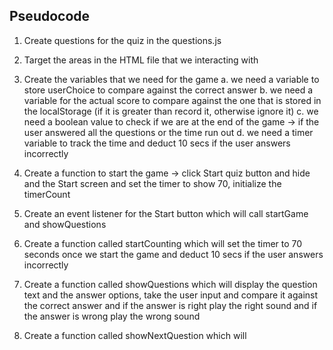## Pseudocode

1. Create questions for the quiz in the questions.js

2. Target the areas in the HTML file that we interacting with

3. Create the variables that we need for the game
    a. we need a variable to store userChoice to compare against the correct answer
    b. we need a variable for the actual score to compare against the one that is stored in the localStorage (if it is greater than record it, otherwise ignore it)
    c. we need a boolean value to check if we are at the end of the game -> if the user answered all the questions or the time run out
    d. we need a timer variable to track the time and deduct 10 secs if the user answers incorrectly

4. Create a function to start the game -> click Start quiz button and hide and the Start screen and set the timer to show 70, initialize the timerCount

5. Create an event listener for the Start button which will call startGame and showQuestions

5. Create a function called startCounting which will set the timer to 70 seconds once we start the game and deduct 10 secs if the user answers incorrectly

6. Create a function called showQuestions which will display the question text and the answer options, take the user input and compare it against the correct answer and if the answer is right play the right sound and if the answer is wrong play the wrong sound

7. Create a function called showNextQuestion which will 